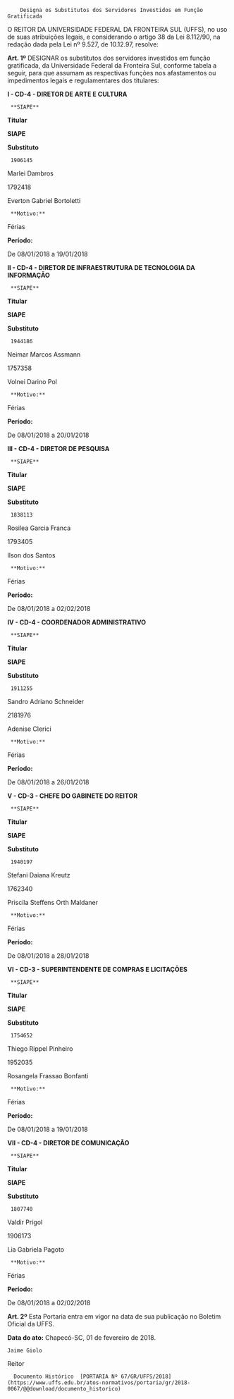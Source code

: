         Designa os Substitutos dos Servidores Investidos em Função Gratificada  

O REITOR DA UNIVERSIDADE FEDERAL DA FRONTEIRA SUL (UFFS), no uso de suas atribuições legais, e considerando o artigo 38 da Lei 8.112/90, na redação dada pela Lei nº 9.527, de 10.12.97, resolve:

  

 **Art. 1º** DESIGNAR os substitutos dos servidores investidos em função gratificada, da Universidade Federal da Fronteira Sul, conforme tabela a seguir, para que assumam as respectivas funções nos afastamentos ou impedimentos legais e regulamentares dos titulares:

 **I - CD-4 - DIRETOR DE ARTE E CULTURA**

     **SIAPE**

   **Titular**

   **SIAPE**

   **Substituto**

     1906145

   Marlei Dambros

   1792418

   Everton Gabriel Bortoletti

     **Motivo:**

   Férias

   **Período:**

   De 08/01/2018 a 19/01/2018

      

 **II - CD-4 - DIRETOR DE INFRAESTRUTURA DE TECNOLOGIA DA INFORMAÇÃO**

     **SIAPE**

   **Titular**

   **SIAPE**

   **Substituto**

     1944186

   Neimar Marcos Assmann

   1757358

   Volnei Darino Pol

     **Motivo:**

   Férias

   **Período:**

   De 08/01/2018 a 20/01/2018

      

 **III - CD-4 - DIRETOR DE PESQUISA**

     **SIAPE**

   **Titular**

   **SIAPE**

   **Substituto**

     1838113

   Rosilea Garcia Franca

   1793405

   Ilson dos Santos

     **Motivo:**

   Férias

   **Período:**

   De 08/01/2018 a 02/02/2018

      

 **IV - CD-4 - COORDENADOR ADMINISTRATIVO**

     **SIAPE**

   **Titular**

   **SIAPE**

   **Substituto**

     1911255

   Sandro Adriano Schneider

   2181976

   Adenise Clerici

     **Motivo:**

   Férias

   **Período:**

   De 08/01/2018 a 26/01/2018

      

 **V - CD-3 - CHEFE DO GABINETE DO REITOR**

     **SIAPE**

   **Titular**

   **SIAPE**

   **Substituto**

     1940197

   Stefani Daiana Kreutz

   1762340

   Priscila Steffens Orth Maldaner

     **Motivo:**

   Férias

   **Período:**

   De 08/01/2018 a 28/01/2018

      

 **VI - CD-3 - SUPERINTENDENTE DE COMPRAS E LICITAÇÕES**

     **SIAPE**

   **Titular**

   **SIAPE**

   **Substituto**

     1754652

   Thiego Rippel Pinheiro

   1952035

   Rosangela Frassao Bonfanti

     **Motivo:**

   Férias

   **Período:**

   De 08/01/2018 a 19/01/2018

      

 **VII - CD-4 - DIRETOR DE COMUNICAÇÃO**

     **SIAPE**

   **Titular**

   **SIAPE**

   **Substituto**

     1807740

   Valdir Prigol

   1906173

   Lia Gabriela Pagoto

     **Motivo:**

   Férias

   **Período:**

   De 08/01/2018 a 02/02/2018

      

 **Art. 2º** Esta Portaria entra em vigor na data de sua publicação no Boletim Oficial da UFFS.

   **Data do ato:** Chapecó-SC, 01 de fevereiro de 2018.   
 

    Jaime Giolo   
 Reitor 

      Documento Histórico  [PORTARIA Nº 67/GR/UFFS/2018](https://www.uffs.edu.br/atos-normativos/portaria/gr/2018-0067/@@download/documento_historico)     
      